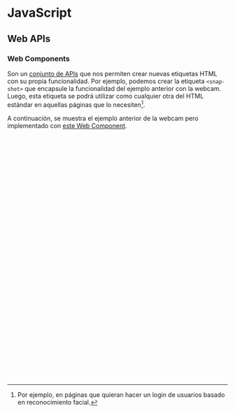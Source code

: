 # JavaScript
## Web APIs

### Web Components

Son un [conjunto de APIs](https://developer.mozilla.org/en-US/docs/Web/API/Web_components) que nos permiten crear nuevas etiquetas HTML con su propia funcionalidad. Por ejemplo, podemos crear la etiqueta `<snap-shot>` que encapsule la funcionalidad del ejemplo anterior con la webcam. Luego, esta etiqueta se podrá utilizar como cualquier otra del HTML estándar en aquellas páginas que lo necesiten[^1].

A continuación, se muestra el ejemplo anterior de la webcam pero implementado con [este Web Component](https://apicai.github.io/web-ejercicios-pat/tema5/js/files/snap-shot.js).

<div class="codepen" data-height="460" data-theme-id="light" data-default-tab="html,result" data-editable="true" style="opacity:0" data-prefill='{"stylesheets":["https://cdn.jsdelivr.net/npm/bootstrap@5.3.0-alpha1/dist/css/bootstrap.min.css","https://cdn.jsdelivr.net/npm/bootstrap-icons@1.10.3/font/bootstrap-icons.css"],"scripts":["https://apicai.github.io/web-ejercicios-pat/tema5/js/files/snap-shot.js"]}' data-allow="camera; display-capture; geolocation; microphone">
  <pre data-lang="html">&lt;body>
&lt;div class="card">
  &lt;div class="card-body row">
    &lt;div class="col-12">
      &lt;snap-shot id="snapshot">Cámara no disponible o sin permisos&lt;/snapshot>
    &lt;/div>
    &lt;div class="col-12 text-center mt-3">
      &lt;button id="foto" type="button" class="btn btn-outline-secondary">
        &lt;i class="bi bi-camera-fill">&lt;/i> Foto
      &lt;/button>
    &lt;/div>
  &lt;/div>
&lt;/div>
&lt;/body></pre>
  <pre data-lang="css">html { font-size: 50%; padding: 2rem; }
.card { width: 32.2rem;}</pre>
  <pre data-lang="js">// El elemento del web component
const snapshot = document.getElementById("snapshot");
const foto = document.getElementById("foto");
// Para alternar el botón entre foto y descarga
foto.onclick = function() {
  try {
    const modoFoto = foto.textContent.indexOf('Foto') > -1;
    modoFoto ? snapshot.capturePhoto() : snapshot.downloadPhoto();
    foto.innerHTML = modoFoto ? 
      '&lt;i class="bi bi-file-earmark-arrow-down-fill">&lt;/i> Descargar' : 
      '&lt;i class="bi bi-camera-fill">&lt;/i> Foto';
  } catch(err) {
    foto.disabled = true;
    foto.innerHTML = 
      '&lt;i class="bi bi-exclamation-triangle-fill">&lt;/i> Pulsa en "Edit on Codepen"';
  }
};</pre></div>

[^1]: Por ejemplo, en páginas que quieran hacer un login de usuarios basado en reconocimiento facial.